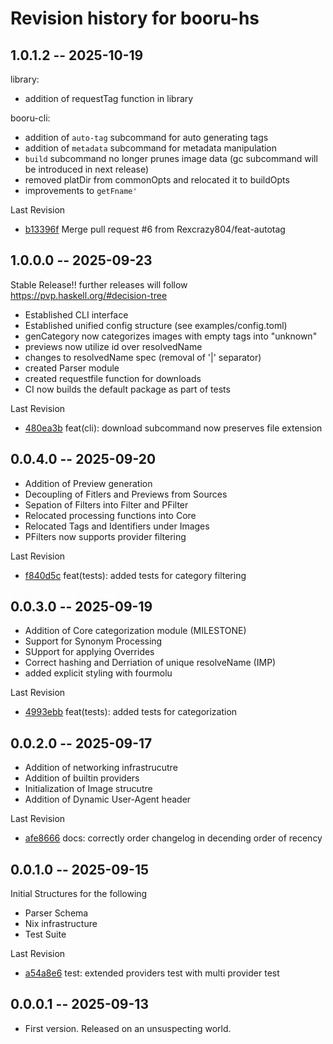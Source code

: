 # Revision history for booru-hs

## 1.0.1.2 -- 2025-10-19
library:
- addition of requestTag function in library

booru-cli:
- addition of `auto-tag` subcommand for auto generating tags
- addition of `metadata` subcommand for metadata manipulation
- `build` subcommand no longer prunes image data (gc subcommand will be introduced in next release)
- removed platDir from commonOpts and relocated it to buildOpts
- improvements to `getFname'`

Last Revision
- [b13396f](https://github.com/Rexcrazy804/booru.hs/tree/b13396f7e07294c3d9dcad24d9d6a6a023b8ae08) Merge pull request #6 from Rexcrazy804/feat-autotag


## 1.0.0.0 -- 2025-09-23
Stable Release!!
further releases will follow https://pvp.haskell.org/#decision-tree

- Established CLI interface
- Established unified config structure (see examples/config.toml)
- genCategory now categorizes images with empty tags into "unknown"
- previews now utilize id over resolvedName
- changes to resolvedName spec (removal of '|' separator)
- created Parser module
- created requestfile function for downloads
- CI now builds the default package as part of tests

Last Revision
- [480ea3b](https://github.com/Rexcrazy804/booru.hs/tree/480ea3b9c51302c359047ed30f6a1868ef9dd13d) feat(cli): download subcommand now preserves file extension

## 0.0.4.0 -- 2025-09-20
- Addition of Preview generation
- Decoupling of Fitlers and Previews from Sources
- Sepation of Filters into Filter and PFilter
- Relocated processing functions into Core
- Relocated Tags and Identifiers under Images
- PFilters now supports provider filtering

Last Revision
- [f840d5c](https://github.com/Rexcrazy804/booru.hs/tree/f840d5c74cd0a67c834a03608e7ffa4c9b9bf607) feat(tests): added tests for category filtering

## 0.0.3.0 -- 2025-09-19
- Addition of Core categorization module (MILESTONE)
- Support for Synonym Processing
- SUpport for applying Overrides
- Correct hashing and Derriation of unique resolveName (IMP)
- added explicit styling with fourmolu

Last Revision
- [4993ebb](https://github.com/Rexcrazy804/booru.hs/tree/4993ebbd195313fd9fd090ae9b8509b13eb4a71f) feat(tests): added tests for categorization

## 0.0.2.0 -- 2025-09-17
- Addition of networking infrastrucutre
- Addition of builtin providers
- Initialization of Image strucutre
- Addition of Dynamic User-Agent header

Last Revision
- [afe8666](https://github.com/Rexcrazy804/booru.hs/tree/a54a8e6cf77b2fe2aeb8c559c5c1571840f6d056) docs: correctly order changelog in decending order of recency

## 0.0.1.0 -- 2025-09-15

Initial Structures for the following
- Parser Schema
- Nix infrastructure
- Test Suite

Last Revision
- [a54a8e6](https://github.com/Rexcrazy804/booru.hs/tree/a54a8e6cf77b2fe2aeb8c559c5c1571840f6d056) test: extended providers test with multi provider test

## 0.0.0.1 -- 2025-09-13

* First version. Released on an unsuspecting world.
